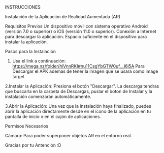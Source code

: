 INSTRUCCIONES

Instalación de la Aplicación de Realidad Aumentada (AR)

Requisitos Previos
Un dispositivo móvil con sistema operativo Android (versión 7.0 o superior) o iOS (versión 11.0 o superior).
Conexión a Internet para descargar la aplicación.
Espacio suficiente en el dispositivo para instalar la aplicación.

Pasos para la Instalación


1. Usa el link a continuación:  https://mega.nz/folder/hiVnnRKI#nu11CsgYbGTW0uf__i6i5A
Para Descargar el APK ademas de tener la imagen que se usara como image target


2.Instalar la Aplicación:
Presiona el botón "Descargar". La descarga tendras que buscarla en la carpeta de Descargas, puslar el boton de Instalar y la instalación comenzarán automáticamente.


3.Abrir la Aplicación:
Una vez que la instalación haya finalizado, puedes abrir la aplicación directamente desde en el ícono de la aplicación en tu pantalla de inicio o en el cajón de aplicaciones.

Permisos Necesarios

Cámara: Para poder superponer objetos AR en el entorno real.
 
Gracias por tu Antención :D
